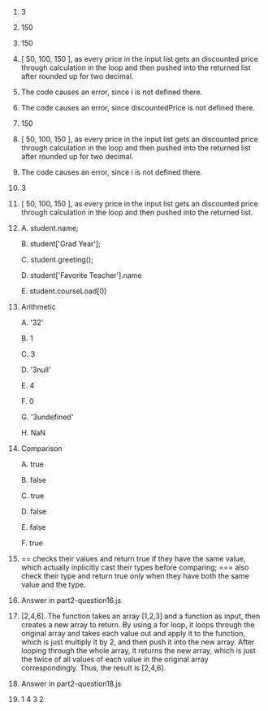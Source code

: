 1. 3
2. 150
3. 150
4. [ 50, 100, 150 ], as every price in the input list gets an discounted price through calculation in the loop and then pushed into the returned list after rounded up for two decimal.
5. The code causes an error, since i is not defined there.
6. The code causes an error, since discountedPrice is not defined there.
7. 150
8. [ 50, 100, 150 ], as every price in the input list gets an discounted price through calculation in the loop and then pushed into the returned list after rounded up for two decimal.
9. The code causes an error, since i is not defined there.
10. 3
11. [ 50, 100, 150 ], as every price in the input list gets an discounted price through calculation in the loop and then pushed into the returned list.
12. 
    A. student.name;

    B. student['Grad Year'];

    C. student.greeting();

    D. student['Favorite Teacher'].name

    E. student.courseLoad[0]

13. Arithmetic

    A. '32'

    B. 1

    C. 3

    D. '3null'

    E. 4

    F. 0

    G. '3undefined'

    H. NaN

14. Comparison

    A. true

    B. false

    C. true

    D. false

    E. false

    F. true

15. == checks their values and return true if they have the same value, which actually inplicitly cast their types before comparing; === also check their type and return true only when they have both the same value and the type.

16. Answer in part2-question16.js

17. [2,4,6]. The function takes an array [1,2,3] and a function as input, then creates a new array to return. By using a for loop, it loops through the original array and takes each value out and apply it to the function, which is just multiply it by 2, and then push it into the new array. After looping through the whole array, it returns the new array, which is just the twice of all values of each value in the original array correspondingly. Thus, the result is [2,4,6].

18. Answer in part2-question18.js

19. 1 4 3 2